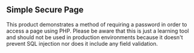 ## Simple Secure Page

This product demonstrates a method of requiring a password in order to access a page using PHP. Please be aware that this is just a learning tool and should not be used in production environments because it doesn't prevent SQL injection nor does it include any field validation.